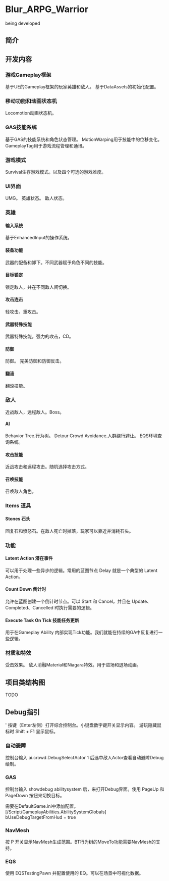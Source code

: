 # Blur_ARPG_Warrior
being developed

## 简介


## 开发内容

### 游戏Gameplay框架
基于UE的Gameplay框架的玩家英雄和敌人。
基于DataAssets的初始化配置。

### 移动功能和动画状态机
Locomotion动画状态机。

### GAS技能系统
基于GAS的技能系统和角色状态管理。
MotionWarping用于技能中的位移变化。
GameplayTag用于游戏流程管理和通讯。

### 游戏模式
Survival生存游戏模式。以及四个可选的游戏难度。

### UI界面
UMG。
英雄状态。
敌人状态。


### 英雄
#### 输入系统
基于EnhancedInput的操作系统。
#### 装备功能
武器的配备和卸下。不同武器赋予角色不同的技能。
#### 目标锁定
锁定敌人，并在不同敌人间切换。
#### 攻击连击
轻攻击。重攻击。
#### 武器特殊技能
武器特殊技能，强力的攻击，CD。
#### 防御
防御。
完美防御和防御反击。
#### 翻滚
翻滚技能。


### 敌人
近战敌人，远程敌人。Boss。
#### AI
Behavior Tree.行为树。
Detour Crowd Avoidance.人群绕行避让。
EQS环境查询系统。
#### 攻击技能
近战攻击和远程攻击。随机选择攻击方式。
#### 召唤技能
召唤敌人角色。

### Items 道具
#### Stones 石头
回复石和愤怒石。在敌人死亡时掉落，玩家可以靠近并消耗石头。


### 功能

#### Latent Action 潜在事件
可以用于处理一些异步的逻辑。常用的蓝图节点 Delay 就是一个典型的 Latent Action。
#### Count Down 倒计时
允许在蓝图创建一个倒计时节点。可以 Start 和 Cancel，并且在 Update、Completed、Cancelled 时执行需要的逻辑。 
#### Execute Task On Tick 技能任务更新
用于在Gameplay Ability 内部实现Tick功能。我们就能在持续的GA中反复进行一些逻辑。


### 材质和特效
受击效果。
敌人消融Material和Niagara特效。用于进场和退场动画。



## 项目类结构图
TODO


## Debug指引
' 按键（Enter左侧）打开综合控制台。小键盘数字键开关显示内容。
游玩隐藏鼠标时 Shift + F1 显示鼠标。

### 自动避障
控制台输入 ai.crowd.DebugSelectActor 1 后选中敌人Actor查看自动避障Debug绘制。

### GAS
控制台输入 showdebug abilitysystem 后，来打开Debug界面。使用 PageUp 和 PageDown 按钮来切换目标。

需要在DefaultGame.ini中添加配置。
[/Script/GameplayAbilities.AbilitySystemGlobals]
bUseDebugTargetFromHud = true

### NavMesh
按 P 开关显示NavMesh生成范围。BT行为树的MoveTo功能需要NavMesh的支持。

### EQS
使用 EQSTestingPawn 并配置使用的 EQ。可以在场景中可视化数据。